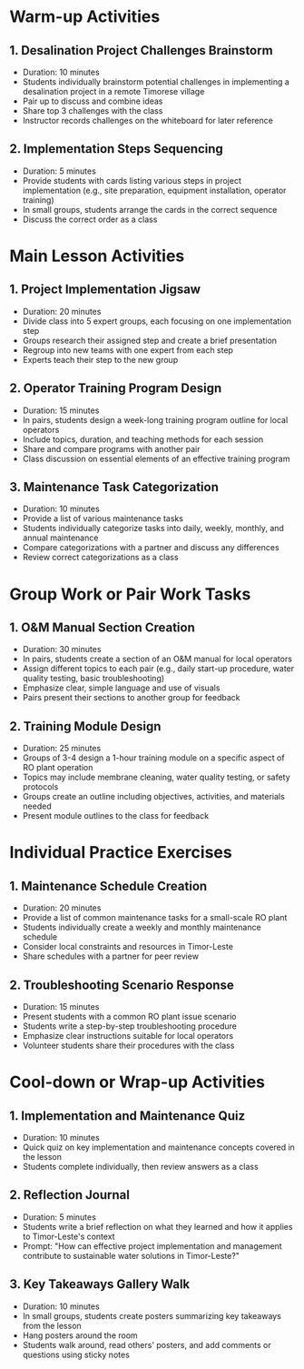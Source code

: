 # Warm-up Activities

## 1. Desalination Project Challenges Brainstorm
- Duration: 10 minutes
- Students individually brainstorm potential challenges in implementing a desalination project in a remote Timorese village
- Pair up to discuss and combine ideas
- Share top 3 challenges with the class
- Instructor records challenges on the whiteboard for later reference

## 2. Implementation Steps Sequencing
- Duration: 5 minutes
- Provide students with cards listing various steps in project implementation (e.g., site preparation, equipment installation, operator training)
- In small groups, students arrange the cards in the correct sequence
- Discuss the correct order as a class

# Main Lesson Activities

## 1. Project Implementation Jigsaw
- Duration: 20 minutes
- Divide class into 5 expert groups, each focusing on one implementation step
- Groups research their assigned step and create a brief presentation
- Regroup into new teams with one expert from each step
- Experts teach their step to the new group

## 2. Operator Training Program Design
- Duration: 15 minutes
- In pairs, students design a week-long training program outline for local operators
- Include topics, duration, and teaching methods for each session
- Share and compare programs with another pair
- Class discussion on essential elements of an effective training program

## 3. Maintenance Task Categorization
- Duration: 10 minutes
- Provide a list of various maintenance tasks
- Students individually categorize tasks into daily, weekly, monthly, and annual maintenance
- Compare categorizations with a partner and discuss any differences
- Review correct categorizations as a class

# Group Work or Pair Work Tasks

## 1. O&M Manual Section Creation
- Duration: 30 minutes
- In pairs, students create a section of an O&M manual for local operators
- Assign different topics to each pair (e.g., daily start-up procedure, water quality testing, basic troubleshooting)
- Emphasize clear, simple language and use of visuals
- Pairs present their sections to another group for feedback

## 2. Training Module Design
- Duration: 25 minutes
- Groups of 3-4 design a 1-hour training module on a specific aspect of RO plant operation
- Topics may include membrane cleaning, water quality testing, or safety protocols
- Groups create an outline including objectives, activities, and materials needed
- Present module outlines to the class for feedback

# Individual Practice Exercises

## 1. Maintenance Schedule Creation
- Duration: 20 minutes
- Provide a list of common maintenance tasks for a small-scale RO plant
- Students individually create a weekly and monthly maintenance schedule
- Consider local constraints and resources in Timor-Leste
- Share schedules with a partner for peer review

## 2. Troubleshooting Scenario Response
- Duration: 15 minutes
- Present students with a common RO plant issue scenario
- Students write a step-by-step troubleshooting procedure
- Emphasize clear instructions suitable for local operators
- Volunteer students share their procedures with the class

# Cool-down or Wrap-up Activities

## 1. Implementation and Maintenance Quiz
- Duration: 10 minutes
- Quick quiz on key implementation and maintenance concepts covered in the lesson
- Students complete individually, then review answers as a class

## 2. Reflection Journal
- Duration: 5 minutes
- Students write a brief reflection on what they learned and how it applies to Timor-Leste's context
- Prompt: "How can effective project implementation and management contribute to sustainable water solutions in Timor-Leste?"

## 3. Key Takeaways Gallery Walk
- Duration: 10 minutes
- In small groups, students create posters summarizing key takeaways from the lesson
- Hang posters around the room
- Students walk around, read others' posters, and add comments or questions using sticky notes